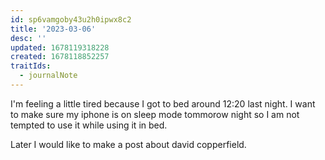 ```yaml
---
id: sp6vamgoby43u2h0ipwx8c2
title: '2023-03-06'
desc: ''
updated: 1678119318228
created: 1678118852257
traitIds:
  - journalNote
---
```

<!--
This template was applied using the daily journal schema. Edit the [[templates.daily]] note to change this template.
To create your own schemas to auto-apply templates when they match a hierarchy, follow the [schema tutorial](https://blog.dendron.so/notes/P1DL2uXHpKUCa7hLiFbFA/) to get started.
## What went well today? What were some of the positive experiences or accomplishments you had? Consider writing down at least three amazing things that happened today.
## What could have made today even better? Were there any challenges or frustrations that you faced? Consider what actions you could have taken to address these challenges, or what you could have done differently to improve your experience.
## Looking ahead, what steps can you take to make tomorrow even better? Are there any changes you can make to your routine or habits? Is there anyone you can reach out to for support or guidance? Consider setting a small goal or intention for tomorrow that will help you move towards your larger goals and aspirations.
-->
I'm feeling a little tired because I got to bed around 12:20 last night. I 
want to make sure my iphone is on sleep mode tommorow night so I am not
tempted to use it while using it in bed.

Later I would like to make a post about david copperfield.